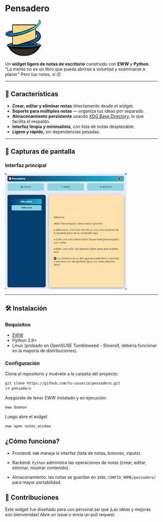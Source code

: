 # Pensadero

<img src="widgets/pensadero/logos/pensieve-logo-rmv.png" alt="Logo" width="120"/>

Un **widget ligero de notas de escritorio** construido con **EWW** y **Python**.  
"La mente no es un libro que pueda abrirse a voluntad y examinarse a placer"
Pero tus notas, sí 😉

---

## 🌟 Características

- **Crear, editar y eliminar notas** directamente desde el widget.  
- **Soporte para múltiples notas** — organiza tus ideas por separado.  
- **Almacenamiento persistente** usando [XDG Base Directory](https://specifications.freedesktop.org/basedir-spec/basedir-spec-latest.html), lo que facilita el respaldo.  
- **Interfaz limpia y minimalista**, con lista de notas desplazable.  
- **Ligero y rápido**, sin dependencias pesadas.  

---

## 📸 Capturas de pantalla

### Interfaz principal
<img src="widgets/pensadero/logos/interfaz-1.png" alt="Interfaz" width="400"/>

---

## 🛠️ Instalación

### Requisitos
- [EWW](https://elkowar.github.io/eww/)  
- Python 3.9+  
- Linux (probado en OpenSUSE Tumbleweed - Slowroll, debería funcionar en la mayoría de distribuciones).  

### Configuración
Clona el repositorio y muévete a la carpeta del proyecto:

```bash
git clone https://github.com/tu-usuario/pensadero.git
cd pensadero
```

Asegúrate de tener EWW instalado y en ejecución:
```bash
eww daemon
```
Luego abre el widget

```bash
eww open notes_window
```
## ¿Cómo funciona?
- Frontend: `EWW` maneja la interfaz (lista de notas, botones, inputs).

- Backend: `Python` administra las operaciones de notas (crear, editar, eliminar, mostrar contenido).

- Almacenamiento: las notas se guardan en `$XDG_CONFIG_HOME/pensadero/` para mayor portabilidad.

## 🤝 Contribuciones
Este widget fue diseñado para uso personal asi que ¡Las ideas y mejoras son bienvenidas!
Abre un issue o envía un pull request.